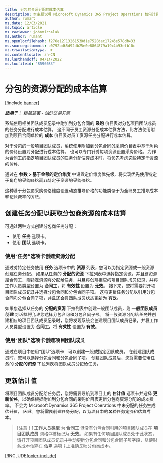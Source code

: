 ```yaml
---
title: 分包的资源分配的成本估算
description: 本主题说明 Microsoft Dynamics 365 Project Operations 如何计算分包资源分配的成本估算。
author: rumant
ms.date: 12/03/2021
ms.topic: article
ms.reviewer: johnmichalak
ms.author: rumant
ms.openlocfilehash: f276e12713261538d1e7520dac17243e578db433
ms.sourcegitcommit: c0792bd65d92db25e0e8864879a19c4b93efb10c
ms.translationtype: HT
ms.contentlocale: zh-CN
ms.lasthandoff: 04/14/2022
ms.locfileid: "8596683"
---
```

# <a name="cost-estimation-of-subcontracted-resource-assignments"></a>分包的资源分配的成本估算

[!include [banner](../../includes/dataverse-preview.md)]

_**适用于：** 精简部署 - 估价交易开票_

系统使用相关团队成员记录中附加到分包合同的 **采购** 价目表对分包项目团队成员的任务分配进行成本估算。 这不同于员工资源分配成本估算方法，此方法使用附加到项目合同单位的 **成本** 价目表对员工资源任务分配进行成本估算。 

对于分包的一般项目团队成员，系统使用附加到分包合同的采购价目表中基于角色的价格设置对分配进行成本估算。 也可以专门针对每项资源设置采购价格。 为作为合同工的指定项目团队成员的任务分配估算成本时，将优先考虑这些特定于资源的价格。 

通过在 **参数 > 基于金额的定价维度** 中设置定价维度优先级，将实现优先使用特定于角色的采购价格而非特定于资源的采购价格。

这种基于分包商采购价格维度设置动态推导价格的功能类似于为全职员工推导成本和记帐费率的方法。 

## <a name="creating-task-assignments-for-getting-cost-estimates-of-subcontractor-resources"></a>创建任务分配以获取分包商资源的成本估算

可通过两种方式创建分包商任务分配： 
- 使用 **任务** 选项卡。
- 使用 **团队** 选项卡。

### <a name="creating-resources-assignments-using-the-tasks-tab"></a>使用“任务”选项卡创建资源分配
通过对特定任务使用 **任务** 选项卡中的 **资源** 列表，您可以为指定资源或一般资源创建任务分配。 如果从任务的 **分配的资源** 下拉列表中选择指定资源，并且该资源是合同工，则指定资源将分配给任务，并且将创建相应的项目团队成员记录，并将工作人员类型设置为 **合同工**，将 **有效性** 设置为 **无效**。 接下来，您将需要打开项目团队成员记录并选择分包合同和分包合同子项。 这将更新任务分配以引用分包合同和分包合同子项，并且还会将团队成员状态更新为 **有效**。

如果您选择从任务的 **分配的资源** 下拉列表中创建一般团队成员，则 **一般团队成员创建** 对话框将允许您选择分包合同和分包合同子项。 将一般资源分配给任务并创建相应的项目团队成员记录时，您将发现系统会创建项目团队成员记录，并将工作人员类型设置为 **合同工**，将 **有效性** 设置为 **有效**。

### <a name="creating-project-team-members-using-the-team-tab"></a>使用“团队”选项卡创建项目团队成员
通过在项目中使用“团队”选项卡，可以创建一般或指定团队成员。 在创建团队成员时，您可以选择分包合同和分包合同子项。 创建团队成员后，您将需要使用任务的 **分配的资源** 下拉列表将团队成员分配给任务。 

## <a name="updating-estimates"></a>更新估计值
将项目团队成员分配给任务后，您将需要导航到项目上的 **估计值** 选项卡并选择 **更新价格**，以确保根据附加到分包合同的采购价目表更新分包商资源分配的成本费率。 不会为 Microsoft Dynamics 365 Project Operations 中未分配的任务生成估计值。 因此，您将需要创建任务分配，以为项目中的各种任务定价和估算成本。 

> [注意！] **工作人员类型** 为 **合同工** 但没有分包合同引用的项目团队成员在 **项目团队成员** 网格中被标记为 **无效**。 如果有任何项目团队成员处于此状态，请打开项目团队成员记录并手动更新分包合同和分包合同子项字段，以便财务成本估算在 **估算** 选项卡上准确反映分包商成本。 


[!INCLUDE[footer-include](../../includes/footer-banner.md)]
